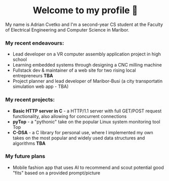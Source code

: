 <h1 align="center">Welcome to my profile 👋</h1>

My name is Adrian Cvetko and I'm a second-year CS student at the Faculty of Electrical Engineering and Computer Science in Maribor.


### My recent endeavours:

- Lead developer on a VR computer assembly application project in high school
- Learning embedded systems through designing a CNC milling machine
- Fullstack dev & maintainer of a web site for two rising local entrepreneurs **TBA**
- Project planner and lead developer of Maribor-Busi (a city transportatin simulation web app - TBA)

### My recent projects:

- **Basic HTTP server in C** - a HTTP/1.1 server with full GET/POST request functionality, also allowing for concurrent connections
- **pyTop** - a "pythonic" take on the popular Linux system monitoring tool Top
- **C-DSA** - a C library for personal use, where I implemented my own takes on the most popular and widely used data structures and algorithms **TBA**
<!--
- **Webdividuum** - a fullstack webpage for a local podcast, built using Vue.js and Nuxt **TBA**
--->

### My future plans

- Mobile fashion app that uses AI to recommend and scout potential good "fits" based on a provided prompt/picture

<!---
You can contact me through LinkedIn or on my personal website :)

aptGetAdrian/aptGetAdrian is a ✨ special ✨ repository because its `README.md` (this file) appears on your GitHub profile.
You can click the Preview link to take a look at your changes.
--->
